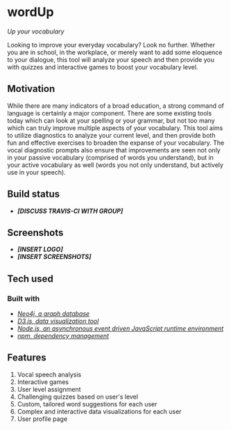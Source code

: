 # wordUp

*Up your vocabulary*

Looking to improve your everyday vocabulary? Look no further. Whether you are in school, in the workplace, or merely want to add some eloquence to your dialogue, this tool will analyze your speech and then provide you with quizzes and interactive games to boost your vocabulary level.

## Motivation

While there are many indicators of a broad education, a strong command of language is certainly a major component. There are some existing tools today which can look at your spelling or your grammar, but not too many which can truly improve multiple aspects of your vocabulary. This tool aims to utilize diagnostics to analyze your current level, and then provide both fun and effective exercises to broaden the expanse of your vocabulary. The vocal diagnostic prompts also ensure that improvements are seen not only in your passive vocabulary (comprised of words you understand), but in your active vocabulary as well (words you not only understand, but actively use in your speech).

## Build status

* **_[DISCUSS TRAVIS-CI WITH GROUP]_**

## Screenshots

* **_[INSERT LOGO]_**
* **_[INSERT SCREENSHOTS]_**

## Tech used

### Built with

* *[Neo4j, a graph database](https://neo4j.com/)*
* *[D3.js, data visualization tool](https://d3js.org/)*
* *[Node.js, an asynchronous event driven JavaScript runtime environment](https://nodejs.org/en/)*
* *[npm, dependency management](https://www.npmjs.com/)*

## Features

1. Vocal speech analysis
2. Interactive games
3. User level assignment
4. Challenging quizzes based on user's level
5. Custom, tailored word suggestions for each user
6. Complex and interactive data visualizations for each user
7. User profile page